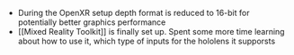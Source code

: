- During the OpenXR setup depth format is reduced to 16-bit for potentially better graphics performance
- [[Mixed Reality Toolkit]] is finally set up. Spent some more time learning about how to use it, which type of inputs for the hololens it supporsts